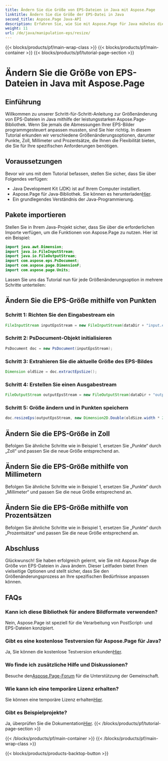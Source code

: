 ```yaml
---
title: Ändern Sie die Größe von EPS-Dateien in Java mit Aspose.Page
linktitle: Ändern Sie die Größe der EPS-Datei in Java
second_title: Aspose.Page Java-API
description: Erfahren Sie, wie Sie mit Aspose.Page für Java mühelos die Größe von EPS-Dateien in Java ändern. Befolgen Sie unsere umfassende Anleitung für Schritt-für-Schritt-Anleitungen.
weight: 11
url: /de/java/manipulation-eps/resize/
---
```


{{< blocks/products/pf/main-wrap-class >}}
{{< blocks/products/pf/main-container >}}
{{< blocks/products/pf/tutorial-page-section >}}

# Ändern Sie die Größe von EPS-Dateien in Java mit Aspose.Page

## Einführung
Willkommen zu unserer Schritt-für-Schritt-Anleitung zur Größenänderung von EPS-Dateien in Java mithilfe der leistungsstarken Aspose.Page-Bibliothek. Wenn Sie jemals die Abmessungen Ihrer EPS-Bilder programmgesteuert anpassen mussten, sind Sie hier richtig. In diesem Tutorial erkunden wir verschiedene Größenänderungsoptionen, darunter Punkte, Zoll, Millimeter und Prozentsätze, die Ihnen die Flexibilität bieten, die Sie für Ihre spezifischen Anforderungen benötigen.
## Voraussetzungen
Bevor wir uns mit dem Tutorial befassen, stellen Sie sicher, dass Sie über Folgendes verfügen:
- Java Development Kit (JDK) ist auf Ihrem Computer installiert.
-  Aspose.Page für Java-Bibliothek. Sie können es herunterladen[Hier](https://releases.aspose.com/page/java/).
- Ein grundlegendes Verständnis der Java-Programmierung.
## Pakete importieren
Stellen Sie in Ihrem Java-Projekt sicher, dass Sie über die erforderlichen Importe verfügen, um die Funktionen von Aspose.Page zu nutzen. Hier ist ein Beispiel:
```java
import java.awt.Dimension;
import java.io.FileInputStream;
import java.io.FileOutputStream;
import com.aspose.eps.PsDocument;
import com.aspose.page.DimensionF;
import com.aspose.page.Units;

```
Lassen Sie uns das Tutorial nun für jede Größenänderungsoption in mehrere Schritte unterteilen:
## Ändern Sie die EPS-Größe mithilfe von Punkten
### Schritt 1: Richten Sie den Eingabestream ein
```java
FileInputStream inputEpsStream = new FileInputStream(dataDir + "input.eps");
```
### Schritt 2: PsDocument-Objekt initialisieren
```java
PsDocument doc = new PsDocument(inputEpsStream);
```
### Schritt 3: Extrahieren Sie die aktuelle Größe des EPS-Bildes
```java
Dimension oldSize = doc.extractEpsSize();
```
### Schritt 4: Erstellen Sie einen Ausgabestream
```java
FileOutputStream outputEpsStream = new FileOutputStream(dataDir + "output_resize_points.eps");
```
### Schritt 5: Größe ändern und in Punkten speichern
```java
doc.resizeEps(outputEpsStream, new Dimension2D.Double(oldSize.width * 2, oldSize.height * 2), Units.Points);
```
## Ändern Sie die EPS-Größe in Zoll
Befolgen Sie ähnliche Schritte wie in Beispiel 1, ersetzen Sie „Punkte“ durch „Zoll“ und passen Sie die neue Größe entsprechend an.
## Ändern Sie die EPS-Größe mithilfe von Millimetern
Befolgen Sie ähnliche Schritte wie in Beispiel 1, ersetzen Sie „Punkte“ durch „Millimeter“ und passen Sie die neue Größe entsprechend an.
## Ändern Sie die EPS-Größe mithilfe von Prozentsätzen
Befolgen Sie ähnliche Schritte wie in Beispiel 1, ersetzen Sie „Punkte“ durch „Prozentsätze“ und passen Sie die neue Größe entsprechend an.
## Abschluss
Glückwunsch! Sie haben erfolgreich gelernt, wie Sie mit Aspose.Page die Größe von EPS-Dateien in Java ändern. Dieser Leitfaden bietet Ihnen vielseitige Optionen und stellt sicher, dass Sie den Größenänderungsprozess an Ihre spezifischen Bedürfnisse anpassen können.

## FAQs
### Kann ich diese Bibliothek für andere Bildformate verwenden?
Nein, Aspose.Page ist speziell für die Verarbeitung von PostScript- und EPS-Dateien konzipiert.
### Gibt es eine kostenlose Testversion für Aspose.Page für Java?
Ja, Sie können die kostenlose Testversion erkunden[Hier](https://releases.aspose.com/).
### Wo finde ich zusätzliche Hilfe und Diskussionen?
 Besuche den[Aspose.Page-Forum](https://forum.aspose.com/c/page/39) für die Unterstützung der Gemeinschaft.
### Wie kann ich eine temporäre Lizenz erhalten?
 Sie können eine temporäre Lizenz erhalten[Hier](https://purchase.aspose.com/temporary-license/).
### Gibt es Beispielprojekte?
 Ja, überprüfen Sie die Dokumentation[Hier](https://reference.aspose.com/page/java/).
{{< /blocks/products/pf/tutorial-page-section >}}

{{< /blocks/products/pf/main-container >}}
{{< /blocks/products/pf/main-wrap-class >}}

{{< blocks/products/products-backtop-button >}}
